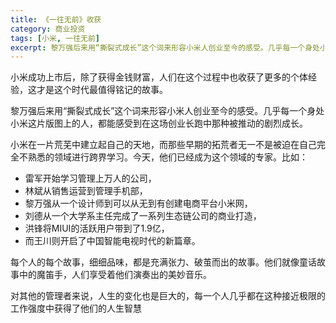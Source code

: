 ```yaml
---
title: 《一往无前》收获
category: 商业投资
tags: [小米, 一往无前]
excerpt: 黎万强后来用“撕裂式成长”这个词来形容小米人创业至今的感受。几乎每一个身处小米这片版图上的人，都能感受到在这场创业长跑中那种被推动的剧烈成长。
---
```

小米成功上市后，除了获得金钱财富，人们在这个过程中也收获了更多的个体经验，这才是这个时代最值得铭记的故事。

黎万强后来用“撕裂式成长”这个词来形容小米人创业至今的感受。几乎每一个身处小米这片版图上的人，都能感受到在这场创业长跑中那种被推动的剧烈成长。

小米在一片荒芜中建立起自己的天地，而那些早期的拓荒者无一不是被迫在自己完全不熟悉的领域进行跨界学习。今天，他们已经成为这个领域的专家。比如：
- 雷军开始学习管理上万人的公司，
- 林斌从销售运营到管理手机部，
- 黎万强从一个设计师到可以从无到有创建电商平台小米网，
- 刘德从一个大学系主任完成了一系列生态链公司的商业打造，
- 洪锋将MIUI的活跃用户带到了1.9亿，
- 而王川则开启了中国智能电视时代的新篇章。

每个人的每个故事，细细品味，都是充满张力、破茧而出的故事。他们就像童话故事中的魔笛手，人们享受着他们演奏出的美妙音乐。

对其他的管理者来说，人生的变化也是巨大的，每一个人几乎都在这种接近极限的工作强度中获得了他们的人生智慧
